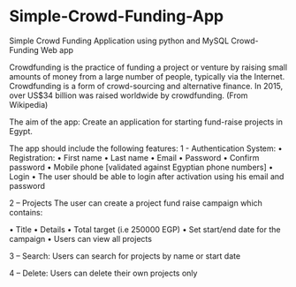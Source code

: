 # Simple-Crowd-Funding-App
Simple Crowd Funding Application using python and MySQL
Crowd-Funding Web app

Crowdfunding is the practice of funding a project or venture by raising small
amounts of money from a large number of people, typically via the Internet.
Crowdfunding is a form of crowd-sourcing and alternative finance. In 2015, over
US$34 billion was raised worldwide by crowdfunding. (From Wikipedia)

The aim of the app: Create an application for starting fund-raise projects in
Egypt.

The app should include the following features:
1 - Authentication System:
• Registration:
• First name
• Last name
• Email
• Password
• Confirm password
• Mobile phone [validated against Egyptian phone numbers]
• Login
• The user should be able to login after activation using his email and
password

2 – Projects
The user can create a project fund raise campaign which contains:

• Title
• Details
• Total target (i.e 250000 EGP)
• Set start/end date for the campaign
• Users can view all projects

3 – Search:
Users can search for projects by name or start date

4 – Delete:
Users can delete their own projects only
